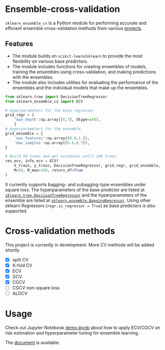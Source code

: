 # Ensemble-cross-validation


`sklearn_ensemble_cv` is a Python module for performing accurate and efficient ensemble cross-validation methods from various [projects](https://jaydu1.github.io/overparameterized-ensembling/).


## Features
- The module builds on `scikit-learn`/`sklearn` to provide the most flexibility on various base predictors.
- The module includes functions for creating ensembles of models, training the ensembles using cross-validation, and making predictions with the ensembles. 
- The module also includes utilities for evaluating the performance of the ensembles and the individual models that make up the ensembles.


```python
from sklearn.tree import DecisionTreeRegressor
from sklearn_ensemble_cv import ECV

# Hyperparameters for the base regressor
grid_regr = {    
    'max_depth':np.array([6,7], dtype=int), 
    }
# Hyperparameters for the ensemble
grid_ensemble = {
    'max_features':np.array([0.9,1.]),
    'max_samples':np.array([0.6,0.7]),
}

# Build 50 trees and get estimates until 100 trees
res_ecv, info_ecv = ECV(
    X_train, y_train, DecisionTreeRegressor, grid_regr, grid_ensemble, 
    M=50, M_max=100, return_df=True
)
```

It currently supports bagging- and subagging-type ensembles under square loss.
The hyperparameters of the base predictor are listed at [`sklearn.tree.DecisionTreeRegressor`](https://scikit-learn.org/stable/modules/generated/sklearn.tree.DecisionTreeRegressor.html) and the hyperparameters of the ensemble are listed at [`sklearn.ensemble.BaggingRegressor`](https://scikit-learn.org/stable/modules/generated/sklearn.ensemble.BaggingRegressor.html).
Using other sklearn Regressors (`regr.is_regressor = True`) as base predictors is also supported.

# Cross-validation methods

This project is currently in development. More CV methods will be added shortly.

- [x] split CV
- [x] K-fold CV
- [x] ECV
- [x] GCV
- [x] CGCV
- [ ] CGCV non-square loss
- [ ] ALOCV

# Usage

Check out Jupyter Notebook [demo.ipynb](https://github.com/jaydu1/ensemble-cross-validation/blob/main/demo.ipynb) about how to apply ECV/CGCV on risk estimation and hyperparameter tuning for ensemble learning.

The [document](https://jaydu1.github.io/overparameterized-ensembling/sklearn-ensemble-cv/docs/index) is available.
